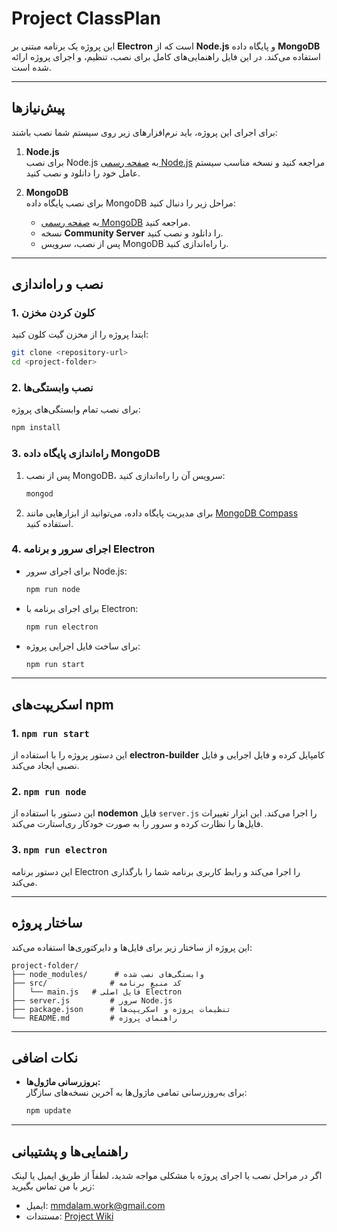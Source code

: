 # Project ClassPlan

این پروژه یک برنامه مبتنی بر **Electron** است که از **Node.js** و پایگاه داده **MongoDB** استفاده می‌کند. در این فایل راهنمایی‌های کامل برای نصب، تنظیم، و اجرای پروژه ارائه شده است.

---

## پیش‌نیازها

برای اجرای این پروژه، باید نرم‌افزارهای زیر روی سیستم شما نصب باشند:

1. **Node.js**  
   برای نصب Node.js به [صفحه رسمی Node.js](https://nodejs.org/) مراجعه کنید و نسخه مناسب سیستم عامل خود را دانلود و نصب کنید.

2. **MongoDB**  
   برای نصب پایگاه داده MongoDB مراحل زیر را دنبال کنید:
   - به [صفحه رسمی MongoDB](https://www.mongodb.com/try/download/community) مراجعه کنید.
   - نسخه **Community Server** را دانلود و نصب کنید.
   - پس از نصب، سرویس MongoDB را راه‌اندازی کنید.

---

## نصب و راه‌اندازی

### 1. کلون کردن مخزن

ابتدا پروژه را از مخزن گیت کلون کنید:

```bash
git clone <repository-url>
cd <project-folder>
```

### 2. نصب وابستگی‌ها

برای نصب تمام وابستگی‌های پروژه:

```bash
npm install
```

### 3. راه‌اندازی پایگاه داده MongoDB

1. پس از نصب MongoDB، سرویس آن را راه‌اندازی کنید:

   ```bash
   mongod
   ```

2. برای مدیریت پایگاه داده، می‌توانید از ابزارهایی مانند [MongoDB Compass](https://www.mongodb.com/products/compass) استفاده کنید.

### 4. اجرای سرور و برنامه Electron

- برای اجرای سرور Node.js:

  ```bash
  npm run node
  ```

- برای اجرای برنامه با Electron:

  ```bash
  npm run electron
  ```

- برای ساخت فایل اجرایی پروژه:
  ```bash
  npm run start
  ```

---

## اسکریپت‌های npm

### 1. **`npm run start`**

این دستور پروژه را با استفاده از **electron-builder** کامپایل کرده و فایل اجرایی و فایل نصبی ایجاد می‌کند.

### 2. **`npm run node`**

این دستور با استفاده از **nodemon** فایل `server.js` را اجرا می‌کند. این ابزار تغییرات فایل‌ها را نظارت کرده و سرور را به صورت خودکار ری‌استارت می‌کند.

### 3. **`npm run electron`**

این دستور برنامه Electron را اجرا می‌کند و رابط کاربری برنامه شما را بارگذاری می‌کند.

---

## ساختار پروژه

این پروژه از ساختار زیر برای فایل‌ها و دایرکتوری‌ها استفاده می‌کند:

```
project-folder/
├── node_modules/      # وابستگی‌های نصب شده
├── src/              # کد منبع برنامه
│   └── main.js   # فایل اصلی Electron
├── server.js         # سرور Node.js
├── package.json      # تنظیمات پروژه و اسکریپت‌ها
└── README.md         # راهنمای پروژه
```

---

## نکات اضافی

- **بروزرسانی ماژول‌ها:**  
  برای به‌روزرسانی تمامی ماژول‌ها به آخرین نسخه‌های سازگار:
  ```bash
  npm update
  ```

---

## راهنمایی‌ها و پشتیبانی

اگر در مراحل نصب یا اجرای پروژه با مشکلی مواجه شدید، لطفاً از طریق ایمیل یا لینک زیر با من تماس بگیرید:

- ایمیل: [mmdalam.work@gmail.com](mailto:mmdalam.work@gmail.com)
- مستندات: [Project Wiki](https://github.com/MMDALAM/ClassUni)
